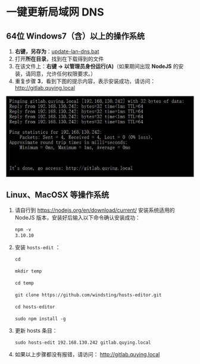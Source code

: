 # 一键更新局域网 DNS

## 64位 Windows7（含）以上的操作系统

1. **右键，另存为**：[update-lan-dns.bat](http://192.168.130.242:10080/wangg/hosts-edit/raw/feature/quying-dns/asset/update-lan-dns.bat)
1. 打开**所在目录**，找到在下载得到的文件
1. 在该文件上：**右键 -> 以管理员身份运行(A)**（如果期间出现 **NodeJS** 的安装，请同意，允许任何权限要求。）
1. 重复步骤 **3**，看到下图的提示内容，表示安装成功，请访问： http://gitlab.quying.local

![Succeed](update-lan-dns-succeed.jpg)

## Linux、MacOSX 等操作系统

1. 请自行到 https://nodejs.org/en/download/current/ 安装系统适用的 NodeJS 版本，安装好后输入以下命令确认安装成功：

    ```shell
    npm -v
    3.10.10
    ```

1. 安装 `hosts-edit` ：

    ```shell
    cd

    mkdir temp

    cd temp

    git clone https://github.com/windsting/hosts-editor.git

    cd hosts-editor

    sudo npm install -g
    ```

1. 更新 hosts 条目：

    ```shell
    sudo hosts-edit 192.168.130.242 gitlab.quying.local
    ```

1. 如果以上步骤都没有报错，请访问： http://gitlab.quying.local
